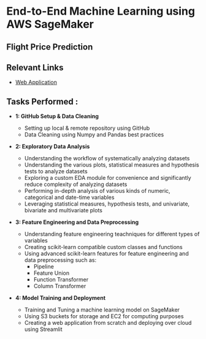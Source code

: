 # End-to-End Machine Learning using AWS SageMaker 

## Flight Price Prediction 

## Relevant Links

- [Web Application](https://sagemaker-flight-prices-prediction-5yfn7cnnpxta2k23jvf4ic.streamlit.app/)

## Tasks Performed : 

- **1: GitHub Setup & Data Cleaning**
  - Setting up local & remote repository using GitHub
  - Data Cleaning using Numpy and Pandas best practices

- **2: Exploratory Data Analysis**
  - Understanding the workflow of systematically analyzing datasets
  - Understanding the various plots, statistical measures and hypothesis tests to analyze datasets
  - Exploring a custom EDA module for convenience and significantly reduce complexity of analyzing datasets
  - Performing in-depth analysis of various kinds of numeric, categorical and date-time variables
  - Leveraging statistical measures, hypothesis tests, and univariate, bivariate and multivariate plots

- **3: Feature Engineering and Data Preprocessing**
  - Understanding feature engineering teachniques for different types of variables
  - Creating scikit-learn compatible custom classes and functions
  - Using advanced scikit-learn features for feature engineering and data preprocessing such as:
     - Pipeline
     - Feature Union
     - Function Transformer
     - Column Transformer

- **4: Model Training and Deployment**
  - Training and Tuning a machine learning model on SageMaker
  - Using S3 buckets for storage and EC2 for computing purposes
  - Creating a web application from scratch and deploying over cloud using Streamlit

